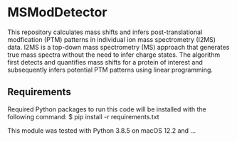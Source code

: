 # MSModDetector
This repository calculates mass shifts and infers post-translational modfication (PTM) patterns in individual ion mass spectrometry (I2MS) data.
I2MS is a top-down mass spectrometry (MS) approach that generates true mass spectra without the need to infer charge states.
The algorithm first detects and quantifies mass shifts for a protein of interest and subsequently infers potential PTM patterns using linear programming. 


## Requirements
Required Python packages to run this code will be installed with the following command:
$ pip install -r requirements.txt

This module was tested with Python 3.8.5 on macOS 12.2 and ...
